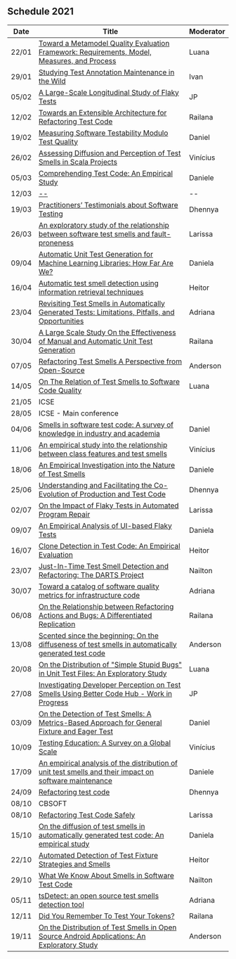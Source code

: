## Schedule 2021

<table class="table table-bordered table-hover table-condensed">
<thead><tr><th title="Field #1">Date</th>
<th title="Field #2">Title</th>
<th title="Field #3">Moderator</th>
</tr></thead>
<tbody><tr>
<td>22/01</td>
<td><a href="https://dl.acm.org/doi/abs/10.1145/3422392.3422461" target="_blank" rel="noopener noreferrer">Toward a Metamodel Quality Evaluation Framework: Requirements, Model, Measures, and Process</a></td>
<td>Luana</td>
</tr>
<tr>
<td>29/01</td>
<td><a href="https://petertsehsun.github.io/publication/icse2021-testing/" target="_blank" rel="noopener noreferrer">Studying Test Annotation Maintenance in the Wild</a></td>
<td>Ivan</td>
</tr>
<td>05/02</td>
<td><a href="https://dl.acm.org/doi/10.1145/3428270" target="_blank" rel="noopener noreferrer">A Large-Scale Longitudinal Study of Flaky Tests
</a></td>
<td>JP</td>
</tr>
<tr>
<td>12/02</td>
<td><a href="https://link.springer.com/chapter/10.1007/978-3-030-24305-0_34" target="_blank" rel="noopener noreferrer"> Towards an Extensible Architecture for Refactoring Test Code</a></td>
<td>Railana</td>
</tr>
<tr>
<td>19/02</td>
<td><a href="https://valerio65.github.io/assets/pdf/terragni-icpc-2020.pdf" target="_blank" rel="noopener noreferrer">Measuring Software Testability Modulo Test Quality</a></td>
<td>Daniel</td>
</tr>
<tr>
<td>26/02</td>
<td><a href="https://ieeexplore.ieee.org/document/8816745" target="_blank" rel="noopener noreferrer">Assessing Diffusion and Perception of Test Smells in Scala Projects</a></td>
<td>Vinícius</td>
</tr>
<tr>
<td>05/03</td>
<td><a href="https://arxiv.org/abs/1907.13365" target="_blank" rel="noopener noreferrer">Comprehending Test Code: An Empirical Study</a></td>
<td>Daniele</td>
</tr>
<tr>
<td>12/03</td>
<td><a href="" target="_blank" rel="noopener noreferrer"> -- </a></td>
<td>--</td>
</tr>
<tr>
<td>19/03</td>
<td><a href="" target="_blank" rel="noopener noreferrer">Practitioners’ Testimonials about Software Testing</a></td>
<td>Dhennya</td>
</tr>
<tr>
<td>26/03</td>
<td><a href="https://ieeexplore.ieee.org/document/8847402/similar#similar">An exploratory study of the relationship between software test smells and fault-proneness</a></td>
<td>Larissa</td>
</tr>
<tr>
<td>09/04</td>
<td><a href="https://conf.researchr.org/details/icse-2021/icse-2021-papers/40/Automatic-Unit-Test-Generation-for-Machine-Learning-Libraries-How-Far-Are-We-" target="_blank" rel="noopener noreferrer">Automatic Unit Test Generation for Machine Learning Libraries: How Far Are We?</a></td>
<td>Daniela</td>
</tr>
<tr>
<td>16/04</td>
<td><a href="https://ieeexplore.ieee.org/document/8530039" target="_blank" rel="noopener noreferrer">Automatic test smell detection using information retrieval techniques</a></td>
<td>Heitor</td>
</tr>
<tr>
<td>23/04</td>
<td><a href="https://ieeexplore.ieee.org/document/9240691" target="_blank" rel="noopener noreferrer">Revisiting Test Smells in Automatically Generated Tests: Limitations, Pitfalls, and Opportunities</a></td>
<td>Adriana</td>
</tr>
<tr>
<td>30/04</td>
<td><a href="https://dl.acm.org/doi/10.1145/3422392.3422407" target="_blank" rel="noopener noreferrer">A Large Scale Study On the Effectiveness of Manual and Automatic Unit Test Generation</a></td>
<td>Railana</td>
</tr>
<tr>
<td>07/05</td>
<td><a href="https://dl.acm.org/doi/10.1145/3425174.3425212" target="_blank" rel="noopener noreferrer">Refactoring Test Smells  A Perspective from Open-Source</a></td>
<td>Anderson</td>
</tr>
<tr>
<td>14/05</td>
<td><a href="https://sback.it/publications/icsme2018a.pdf" target="_blank" rel="noopener noreferrer">On The Relation of Test Smells to Software Code Quality</a></td>
<td>Luana</td>
</tr>
<td>21/05</td>
<td>ICSE </td>
<td> </td>
</tr>
<tr>
<td>28/05</td>
<td>ICSE - Main conference</td>
<td> </td>
</tr>
<tr>
<tr>
<tr>
<td>04/06</td>
<td><a href="https://www.sciencedirect.com/science/article/abs/pii/S0164121217303060 " target="_blank" rel="noopener noreferrer">Smells in software test code: A survey of knowledge in industry and academia</a></td>
<td>Daniel</td>
</tr>
<td>11/06</td>
<td><a href="https://ieeexplore.ieee.org/document/7890581" target="_blank" rel="noopener noreferrer">An empirical study into the relationship between class features and test smells</a></td>
<td>Vinícius</td>
</tr>
<tr>
<td>18/06</td>
<td><a href="https://dl.acm.org/doi/10.1145/2970276.2970340" target="_blank" rel="noopener noreferrer">An Empirical Investigation into the Nature of Test Smells</a></td>
<td>Daniele</td>
</tr>
<tr>
<td>25/06</td>
<td><a href="" target="_blank" rel="noopener noreferrer">Understanding and Facilitating the Co-Evolution of Production and Test Code</a></td>
<td>Dhennya</td>
</tr>
<tr>
<td>02/07</td>
<td><a href="https://www.researchgate.net/publication/348187542_On_the_Impact_of_Flaky_Tests_in_Automated_Program_Repair" target="_blank" rel="noopener noreferrer">On the Impact of Flaky Tests in Automated Program Repair</a></td>
<td>Larissa</td>
</tr>
<tr>
<td>09/07</td>
<td><a href="http://mir.cs.illinois.edu/~qluo2/fse14LuoHEM.pdf" target="_blank" rel="noopener noreferrer">An Empirical Analysis of UI-based Flaky Tests</a></td>
<td>Daniela</td>
</tr>
<tr>
<td>16/07</td>
<td><a href="https://ieeexplore.ieee.org/abstract/document/9054798?casa_token=HA4D3J-cS_0AAAAA:EvDVsh9UcA781_cuSALa9k7T45bBpS0OXhcyftfoy-TvmjDSy5Icleq7zOv25sXT00Lz4L4IzcHr" target="_blank" rel="noopener noreferrer">Clone Detection in Test Code: An Empirical Evaluation</a></td>
<td>Heitor</td>
</tr>
<tr>
<td>23/07</td>
<td><a href="https://dl.acm.org/doi/10.1145/3387904.3389296" target="_blank" rel="noopener noreferrer">Just-In-Time Test Smell Detection and Refactoring: The DARTS Project</a></td>
<td>Nailton</td>
</tr>
<tr>
<td>30/07</td>
<td><a href="https://arxiv.org/abs/2005.13474" target="_blank" rel="noopener noreferrer">Toward a catalog of software quality metrics for infrastructure code</a></td>
<td>Adriana</td>
</tr>
<tr>
<td>06/08</td>
<td><a href="https://arxiv.org/abs/2009.11685" target="_blank" rel="noopener noreferrer">On the Relationship between Refactoring Actions and Bugs: A Differentiated Replication</a></td>
<td>Railana</td>
</tr>
<tr>
<td>13/08</td>
<td><a href="https://www.sciencedirect.com/science/article/abs/pii/S0164121219301487" target="_blank" rel="noopener noreferrer">Scented since the beginning: On the diffuseness of test smells in automatically generated test code</a></td>
<td>Anderson</td>
</tr>
<tr>
<td>20/08</td>
<td><a href="https://arxiv.org/abs/2103.09388" target="_blank" rel="noopener noreferrer">On the Distribution of "Simple Stupid Bugs" in Unit Test Files: An Exploratory Study</a></td>
<td>Luana</td>
</tr>
<tr>
<td>27/08</td>
<td><a href="https://www.scopus.com/record/display.uri?eid=2-s2.0-85076474222&origin=inward&txGid=a2081ccb1aae4e027c80f8dcde439a40" target="_blank" rel="noopener noreferrer">Investigating Developer Perception on Test Smells Using Better Code Hub - Work in Progress </a></td>
<td>JP</td>
</tr>
<tr>
<td>03/09</td>
<td><a href="https://dl.acm.org/doi/10.1109/TSE.2007.70745" target="_blank" rel="noopener noreferrer">On the Detection of Test Smells: A Metrics-Based Approach for General Fixture and Eager Test</a></td>
<td>Daniel</td>
</tr>
<tr>
<td>10/09</td>
<td><a href="https://dl.acm.org/doi/abs/10.1145/3422392.3422483" target="_blank" rel="noopener noreferrer">Testing Education: A Survey on a Global Scale</a></td>
<td>Vinícius</td>
</tr>

<tr>
<td>17/09</td>
<td><a href="https://ieeexplore.ieee.org/abstract/document/6405253?casa_token=pfBmU2ctC34AAAAA:Du01Yz7_7Spy3xQyG2yjbJtJf3JMwwQI4zCq6WbhFWsnFi51zzFlMspCH3dAgKvrYKJi0epH8Erb" target="_blank" rel="noopener noreferrer">An empirical analysis of the distribution of unit test smells and their impact on software maintenance</a></td>
<td>Daniele</td>
</tr>

<tr>
<td>24/09</td>
<td><a href="https://www.semanticscholar.org/paper/Refactoring-test-code-Deursen-Moonen/a5b1308b13dd393176494e6ccd078533f943ce48?p2df" target="_blank" rel="noopener noreferrer">Refactoring test code</a></td>
<td>Dhennya</td>
</tr>

<tr>
<td>08/10</td>
<td><a>CBSOFT</a></td>
<td></td>
</tr>

<tr>
<td>08/10</td>
<td><a href="https://ieeexplore.ieee.org/abstract/document/4299925?casa_token=NQ-vKVK67QkAAAAA:tlwtTU9VfxZ4dwbhWtzS5oIGFxtrqTpeb01v7cSrzVnV9uI0VxJi2zymLB_we91nr6qGOT7vzpYJ" target="_blank" rel="noopener noreferrer">Refactoring Test Code Safely</a></td>
<td>Larissa</td>
</tr>

<tr>
<td>15/10</td>
<td><a href="https://ieeexplore.ieee.org/abstract/document/7810699?casa_token=L8rU_7ChYqEAAAAA:mVBDAzqwtlxUicbDa7HwDTeOvVnU--Td7Fk1DHny96d51G41E0Mzl8cG6vNE8ZXyGIEunNW3fNO5" target="_blank" rel="noopener noreferrer">On the diffusion of test smells in automatically generated test code: An empirical study</a></td>
<td>Daniela</td>
</tr>

<tr>
<td>22/10</td>
<td><a href="https://ieeexplore.ieee.org/abstract/document/6569744?casa_token=CRtDK9hFgdYAAAAA:xcFz0Hp-G5_ooU9rTV10xjx5M1Vmb44UGrpV47kpFL57Nl7zf0vWrpK2Ow-gXyN1yQiya5YOQAgK" target="_blank" rel="noopener noreferrer">Automated Detection of Test Fixture Strategies and Smells</a></td>
<td>Heitor</td>
</tr>

<tr>
<td>29/10</td>
<td><a href="https://ieeexplore.ieee.org/abstract/document/8501942?casa_token=jWvJ00hVZ9oAAAAA:56WSoZ5a8W6jI2PtH81XnxG-v43xVfayEVBs4YsdcoJMiBODetVfrssx4GKKzeFYOyWD_Rg6dpT8" target="_blank" rel="noopener noreferrer">What We Know About Smells in Software Test Code</a></td>
<td>Nailton</td>
</tr>

<tr>
<td>05/11</td>
<td><a href="https://dl.acm.org/doi/abs/10.1145/3368089.3417921" target="_blank" rel="noopener noreferrer">tsDetect: an open source test smells detection tool</a></td>
<td>Adriana</td>
</tr>

<tr>
<td>12/11</td>
<td><a href="https://dl.acm.org/doi/abs/10.1145/3379597.3387471" target="_blank" rel="noopener noreferrer">Did You Remember To Test Your Tokens?</a></td>
<td>Railana</td>
</tr>
<td>19/11</td>
<td><a href="https://dl.acm.org/doi/10.5555/3370272.3370293" target="_blank" rel="noopener noreferrer">On the Distribution of Test Smells in Open Source Android Applications: An Exploratory Study</a></td>
<td>Anderson</td>
</tr>

</tbody></table>

